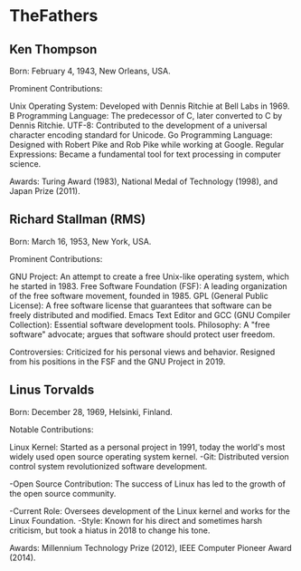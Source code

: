 # TheFathers

## Ken Thompson
Born: February 4, 1943, New Orleans, USA.

Prominent Contributions:

Unix Operating System: Developed with Dennis Ritchie at Bell Labs in 1969.
B Programming Language: The predecessor of C, later converted to C by Dennis Ritchie.
UTF-8: Contributed to the development of a universal character encoding standard for Unicode.
Go Programming Language: Designed with Robert Pike and Rob Pike while working at Google.
Regular Expressions: Became a fundamental tool for text processing in computer science.

Awards: Turing Award (1983), National Medal of Technology (1998), and Japan Prize (2011).


## Richard Stallman (RMS)
Born: March 16, 1953, New York, USA.

Prominent Contributions:

GNU Project: An attempt to create a free Unix-like operating system, which he started in 1983.
Free Software Foundation (FSF): A leading organization of the free software movement, founded in 1985.
GPL (General Public License): A free software license that guarantees that software can be freely distributed and modified.
Emacs Text Editor and GCC (GNU Compiler Collection): Essential software development tools.
Philosophy: A "free software" advocate; argues that software should protect user freedom.

Controversies: Criticized for his personal views and behavior. Resigned from his positions in the FSF and the GNU Project in 2019.


## Linus Torvalds
Born: December 28, 1969, Helsinki, Finland.

Notable Contributions:

Linux Kernel: Started as a personal project in 1991, today the world's most widely used open source operating system kernel.
-Git: Distributed version control system revolutionized software development.

-Open Source Contribution: The success of Linux has led to the growth of the open source community.

-Current Role: Oversees development of the Linux kernel and works for the Linux Foundation.
-Style: Known for his direct and sometimes harsh criticism, but took a hiatus in 2018 to change his tone.

Awards: Millennium Technology Prize (2012), IEEE Computer Pioneer Award (2014).
